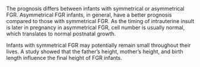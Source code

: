The prognosis differs between infants with symmetrical or asymmetrical FGR. Asymmetrical FGR infants, in general, have a better prognosis compared to those with symmetrical FGR. As the timing of intrauterine insult is later in pregnancy in asymmetrical FGR, cell number is usually normal, which translates to normal postnatal growth.

Infants with symmetrical FGR may potentially remain small throughout their lives. A study showed that the father’s height, mother’s height, and birth length influence the final height of FGR infants.